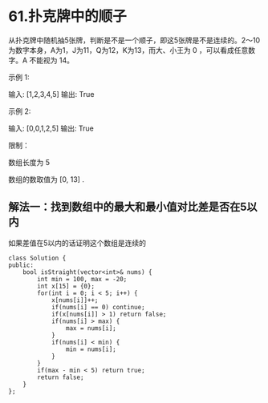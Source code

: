 # 61.扑克牌中的顺子

从扑克牌中随机抽5张牌，判断是不是一个顺子，即这5张牌是不是连续的。2～10为数字本身，A为1，J为11，Q为12，K为13，而大、小王为 0 ，可以看成任意数字。A 不能视为 14。

示例 1:

输入: [1,2,3,4,5]
输出: True


示例 2:

输入: [0,0,1,2,5]
输出: True


限制：

数组长度为 5 

数组的数取值为 [0, 13] .

## 解法一：找到数组中的最大和最小值对比差是否在5以内

如果差值在5以内的话证明这个数组是连续的

```
class Solution {
public:
    bool isStraight(vector<int>& nums) {
        int min = 100, max = -20;
        int x[15] = {0};
        for(int i = 0; i < 5; i++) {
            x[nums[i]]++;
            if(nums[i] == 0) continue;
            if(x[nums[i]] > 1) return false;
            if(nums[i] > max) {
                max = nums[i];
            }
            if(nums[i] < min) {
                min = nums[i];
            }
        }
        if(max - min < 5) return true;
        return false;
    }
};
```

